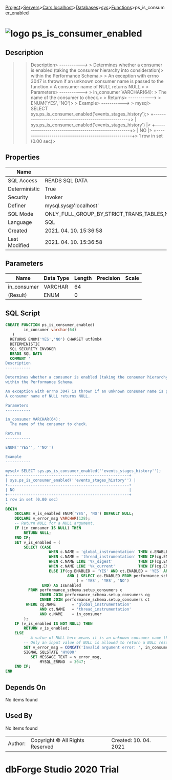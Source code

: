 [Project](../../../../../startpage.md)>[Servers](../../../../Servers.md)>[Cars.localhost](../../../Cars.localhost.md)>[Databases](../../Databases.md)>[sys](../sys.md)>[Functions](Functions.md)>ps_is_consumer_enabled


# ![logo](../../../../../Images/function64.svg) ps_is_consumer_enabled

## <a name="#Description"></a>Description
> > Description> -----------> > Determines whether a consumer is enabled (taking the consumer hierarchy into consideration)> within the Performance Schema.> > An exception with errno 3047 is thrown if an unknown consumer name is passed to the function.> A consumer name of NULL returns NULL.> > Parameters> -----------> > in_consumer VARCHAR(64): >   The name of the consumer to check.> > Returns> -----------> > ENUM('YES', 'NO')> > Example> -----------> > mysql> SELECT sys.ps_is_consumer_enabled('events_stages_history');> +-----------------------------------------------------+> | sys.ps_is_consumer_enabled('events_stages_history') |> +-----------------------------------------------------+> | NO                                                  |> +-----------------------------------------------------+> 1 row in set (0.00 sec)> 
## <a name="#Properties"></a>Properties
|Name|Value|
|---|---|
|SQL Access|READS SQL DATA|
|Deterministic|True|
|Security|Invoker|
|Definer|mysql.sys@'localhost'|
|SQL Mode|ONLY_FULL_GROUP_BY,STRICT_TRANS_TABLES,NO_ZERO_IN_DATE,NO_ZERO_DATE,ERROR_FOR_DIVISION_BY_ZERO,NO_ENGINE_SUBSTITUTION|
|Language|SQL|
|Created|2021. 04. 10. 15:36:58|
|Last Modified|2021. 04. 10. 15:36:58|


## <a name="#Parameters"></a>Parameters
|Name|Data Type|Length|Precision|Scale|
|---|---|---|---|---|
|in_consumer|VARCHAR|64|||
|(Result)|ENUM|0|||

## <a name="#SqlScript"></a>SQL Script
```SQL
CREATE FUNCTION ps_is_consumer_enabled(
        in_consumer varchar(64)
   )
  RETURNS ENUM('YES','NO') CHARSET utf8mb4
  DETERMINISTIC
  SQL SECURITY INVOKER
  READS SQL DATA
  COMMENT '
Description
-----------

Determines whether a consumer is enabled (taking the consumer hierarchy into consideration)
within the Performance Schema.

An exception with errno 3047 is thrown if an unknown consumer name is passed to the function.
A consumer name of NULL returns NULL.

Parameters
-----------

in_consumer VARCHAR(64): 
  The name of the consumer to check.

Returns
-----------

ENUM(''YES'', ''NO'')

Example
-----------

mysql> SELECT sys.ps_is_consumer_enabled(''events_stages_history'');
+-----------------------------------------------------+
| sys.ps_is_consumer_enabled(''events_stages_history'') |
+-----------------------------------------------------+
| NO                                                  |
+-----------------------------------------------------+
1 row in set (0.00 sec)
'
BEGIN
    DECLARE v_is_enabled ENUM('YES', 'NO') DEFAULT NULL;
    DECLARE v_error_msg VARCHAR(128);
    -- Return NULL for a NULL argument.
    IF (in_consumer IS NULL) THEN
        RETURN NULL;
    END IF;
    SET v_is_enabled = (
        SELECT (CASE
                   WHEN c.NAME = 'global_instrumentation' THEN c.ENABLED
                   WHEN c.NAME = 'thread_instrumentation' THEN IF(cg.ENABLED = 'YES' AND c.ENABLED = 'YES', 'YES', 'NO')
                   WHEN c.NAME LIKE '%\_digest'           THEN IF(cg.ENABLED = 'YES' AND c.ENABLED = 'YES', 'YES', 'NO')
                   WHEN c.NAME LIKE '%\_current'          THEN IF(cg.ENABLED = 'YES' AND ct.ENABLED = 'YES' AND c.ENABLED = 'YES', 'YES', 'NO')
                   ELSE IF(cg.ENABLED = 'YES' AND ct.ENABLED = 'YES' AND c.ENABLED = 'YES'
                           AND ( SELECT cc.ENABLED FROM performance_schema.setup_consumers cc WHERE NAME = CONCAT(SUBSTRING_INDEX(c.NAME, '_', 2), '_current')
                               ) = 'YES', 'YES', 'NO')
                END) AS IsEnabled
          FROM performance_schema.setup_consumers c
               INNER JOIN performance_schema.setup_consumers cg
               INNER JOIN performance_schema.setup_consumers ct
         WHERE cg.NAME       = 'global_instrumentation'
               AND ct.NAME   = 'thread_instrumentation'
               AND c.NAME    = in_consumer
        );
    IF (v_is_enabled IS NOT NULL) THEN
        RETURN v_is_enabled;
    ELSE
        -- A value of NULL here means it is an unknown consumer name that was passed as an argument.
        -- Only an input value of NULL is allowed to return a NULL result value, to throw a signal instead.
        SET v_error_msg = CONCAT('Invalid argument error: ', in_consumer, ' in function sys.ps_is_consumer_enabled.');
        SIGNAL SQLSTATE 'HY000'
           SET MESSAGE_TEXT = v_error_msg,
               MYSQL_ERRNO  = 3047;
    END IF;
END
```

## <a name="#DependsOn"></a>Depends On
No items found

## <a name="#UsedBy"></a>Used By
No items found

||||
|---|---|---|
|Author: |Copyright © All Rights Reserved|Created: 10. 04. 2021|
# dbForge Studio 2020 Trial